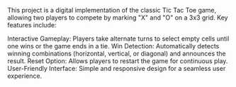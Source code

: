 This project is a digital implementation of the classic Tic Tac Toe game, allowing two players to compete by marking "X" and "O" on a 3x3 grid. Key features include:

Interactive Gameplay: Players take alternate turns to select empty cells until one wins or the game ends in a tie.
Win Detection: Automatically detects winning combinations (horizontal, vertical, or diagonal) and announces the result.
Reset Option: Allows players to restart the game for continuous play.
User-Friendly Interface: Simple and responsive design for a seamless user experience.
